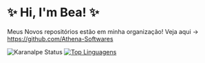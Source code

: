 # ✨ Hi, I'm Bea! ✨
Meus Novos repositórios estão em minha organização! Veja aqui -> https://github.com/Athena-Softwares


![Karanalpe Status](https://github-readme-stats.vercel.app/api?username=Bxzatto&theme=radical&show_icons=true)
[![Top Linguagens](https://github-readme-stats.vercel.app/api/top-langs/?username=Bxzatto&layout=compact&theme=radical)](https://github.com/anuraghazra/github-readme-stats)
<!--
**Bxzatto/Bxzatto** is a ✨ _special_ ✨ repository because its `README.md` (this file) appears on your GitHub profile.

Here are some ideas to get you started:

- 🔭 I’m currently working on ...
- 🌱 I’m currently learning ...
- 👯 I’m looking to collaborate on ...
- 🤔 I’m looking for help with ...
- 💬 Ask me about ...
- 📫 How to reach me: ...
- 😄 Pronouns: ...
- ⚡ Fun fact: ...
-->
